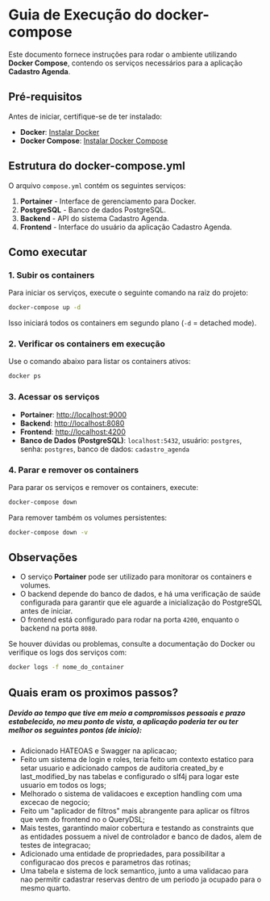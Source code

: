 # Guia de Execução do docker-compose

Este documento fornece instruções para rodar o ambiente utilizando **Docker Compose**, contendo os serviços necessários para a aplicação **Cadastro Agenda**.

## Pré-requisitos

Antes de iniciar, certifique-se de ter instalado:

- **Docker**: [Instalar Docker](https://docs.docker.com/get-docker/)
- **Docker Compose**: [Instalar Docker Compose](https://docs.docker.com/compose/install/)

## Estrutura do docker-compose.yml

O arquivo `compose.yml` contém os seguintes serviços:

1. **Portainer** - Interface de gerenciamento para Docker.
2. **PostgreSQL** - Banco de dados PostgreSQL.
3. **Backend** - API do sistema Cadastro Agenda.
4. **Frontend** - Interface do usuário da aplicação Cadastro Agenda.

## Como executar

### 1. Subir os containers
Para iniciar os serviços, execute o seguinte comando na raiz do projeto:

```sh
docker-compose up -d
```

Isso iniciará todos os containers em segundo plano (`-d` = detached mode).

### 2. Verificar os containers em execução
Use o comando abaixo para listar os containers ativos:

```sh
docker ps
```

### 3. Acessar os serviços

- **Portainer**: [http://localhost:9000](http://localhost:9000)
- **Backend**: [http://localhost:8080](http://localhost:8080)
- **Frontend**: [http://localhost:4200](http://localhost:4200)
- **Banco de Dados (PostgreSQL)**: `localhost:5432`, usuário: `postgres`, senha: `postgres`, banco de dados: `cadastro_agenda`

### 4. Parar e remover os containers
Para parar os serviços e remover os containers, execute:

```sh
docker-compose down
```

Para remover também os volumes persistentes:

```sh
docker-compose down -v
```

## Observações

- O serviço **Portainer** pode ser utilizado para monitorar os containers e volumes.
- O backend depende do banco de dados, e há uma verificação de saúde configurada para garantir que ele aguarde a inicialização do PostgreSQL antes de iniciar.
- O frontend está configurado para rodar na porta `4200`, enquanto o backend na porta `8080`.

Se houver dúvidas ou problemas, consulte a documentação do Docker ou verifique os logs dos serviços com:

```sh
docker logs -f nome_do_container
```

## Quais eram os proximos passos?

##### Devido ao tempo que tive em meio a compromissos pessoais e prazo estabelecido, no meu ponto de vista, a aplicação poderia ter ou ter melhor os seguintes pontos (de inicio):
- Adicionado HATEOAS e Swagger na aplicacao;
- Feito um sistema de login e roles, teria feito um contexto estatico para setar usuario e adicionado campos de auditoria created_by e last_modified_by nas tabelas e configurado o slf4j para logar este usuario em todos os logs;
- Melhorado o sistema de validacoes e exception handling com uma excecao de negocio;
- Feito um "aplicador de filtros" mais abrangente para aplicar os filtros que vem do frontend no o QueryDSL;
- Mais testes, garantindo maior cobertura e testando as constraints que as entidades possuem a nivel de controlador e banco de dados, alem de testes de integracao;
- Adicionado uma entidade de propriedades, para possibilitar a configuracao dos precos e parametros das rotinas;
- Uma tabela e sistema de lock semantico, junto a uma validacao para nao permitir cadastrar reservas dentro de um periodo ja ocupado para o mesmo quarto.